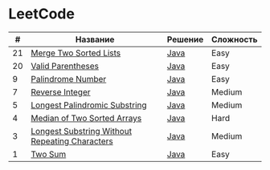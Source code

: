 # LeetCode

| #   | Название                                                                                                                       | Решение                                                                                    | Сложность |
|-----|--------------------------------------------------------------------------------------------------------------------------------|--------------------------------------------------------------------------------------------|-----------|
| 21  | [Merge Two Sorted Lists](https://leetcode.com/problems/median-of-two-sorted-arrays)                                            | [Java](https://github.com/zivoru/LeetCode/blob/master/src/ru/zivo/problems/Problem21.java) | Easy      |
| 20  | [Valid Parentheses](https://leetcode.com/problems/valid-parentheses)                                                           | [Java](https://github.com/zivoru/LeetCode/blob/master/src/ru/zivo/problems/Problem20.java) | Easy      |
| 9   | [Palindrome Number](https://leetcode.com/problems/palindrome-number)                                                           | [Java](https://github.com/zivoru/LeetCode/blob/master/src/ru/zivo/problems/Problem9.java)  | Easy      |
| 7   | [Reverse Integer](https://leetcode.com/problems/reverse-integer)                                                               | [Java](https://github.com/zivoru/LeetCode/blob/master/src/ru/zivo/problems/Problem7.java)  | Medium    |
| 5   | [Longest Palindromic Substring](https://leetcode.com/problems/longest-palindromic-substring)                                   | [Java](https://github.com/zivoru/LeetCode/blob/master/src/ru/zivo/problems/Problem5.java)  | Medium    |
| 4   | [Median of Two Sorted Arrays](https://leetcode.com/problems/median-of-two-sorted-arrays)                                       | [Java](https://github.com/zivoru/LeetCode/blob/master/src/ru/zivo/problems/Problem4.java)  | Hard      |
| 3   | [Longest Substring Without Repeating Characters](https://leetcode.com/problems/longest-substring-without-repeating-characters) | [Java](https://github.com/zivoru/LeetCode/blob/master/src/ru/zivo/problems/Problem3.java)  | Medium    |
| 1   | [Two Sum](https://leetcode.com/problems/two-sum)                                                                               | [Java](https://github.com/zivoru/LeetCode/blob/master/src/ru/zivo/problems/Problem1.java)  | Easy      |
